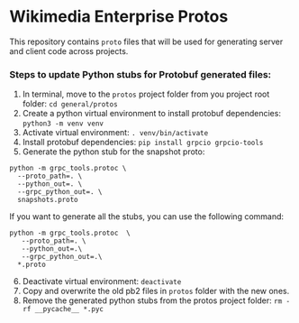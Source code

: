 # Wikimedia Enterprise Protos

This repository contains `proto` files that will be used for generating server and client code across projects.

### Steps to update Python stubs for Protobuf generated files:

1. In terminal, move to the `protos` project folder from you project root folder: `cd general/protos`
2. Create a python virtual environment to install protobuf dependencies: `python3 -m venv venv`
3. Activate virtual environment: `. venv/bin/activate`
4. Install protobuf dependencies: `pip install grpcio grpcio-tools`
5. Generate the python stub for the snapshot proto:
```
python -m grpc_tools.protoc \
  --proto_path=. \
  --python_out=. \
  --grpc_python_out=. \
  snapshots.proto
```
  If you want to generate all the stubs, you can use the following command:
```
python -m grpc_tools.protoc  \
   --proto_path=. \
   --python_out=.\
   --grpc_python_out=.\
  *.proto
```

6. Deactivate virtual environment: `deactivate`
7. Copy and overwrite the old pb2 files in `protos` folder with the new ones.
8. Remove the generated python stubs from the protos project folder: `rm -rf __pycache__ *.pyc`
